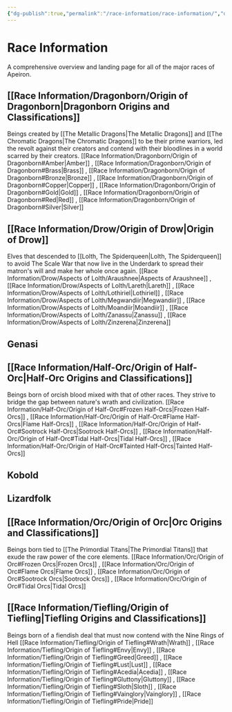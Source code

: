 ```yaml
---
{"dg-publish":true,"permalink":"/race-information/race-information/","dgHomeLink":true,"dgPassFrontmatter":false}
---
```


# Race Information
A comprehensive overview and landing page for all of the major races of Apeiron.
## [[Race Information/Dragonborn/Origin of Dragonborn|Dragonborn Origins and Classifications]]
Beings created by [[The Metallic Dragons|The Metallic Dragons]] and [[The Chromatic Dragons|The Chromatic Dragons]] to be their prime warriors, led the revolt against their creators and contend with their bloodlines in a world scarred by their creators. 
[[Race Information/Dragonborn/Origin of Dragonborn#Amber|Amber]] , [[Race Information/Dragonborn/Origin of Dragonborn#Brass|Brass]] , [[Race Information/Dragonborn/Origin of Dragonborn#Bronze|Bronze]] , [[Race Information/Dragonborn/Origin of Dragonborn#Copper|Copper]] , [[Race Information/Dragonborn/Origin of Dragonborn#Gold|Gold]] , [[Race Information/Dragonborn/Origin of Dragonborn#Red|Red]] , [[Race Information/Dragonborn/Origin of Dragonborn#Silver|Silver]]

## [[Race Information/Drow/Origin of Drow|Origin of Drow]]
Elves that descended to [[Lolth, The Spiderqueen|Lolth, The Spiderqueen]] to avoid The Scale War that now live in the Underdark to spread their matron's will and make her whole once again.
[[Race Information/Drow/Aspects of Lolth/Araushnee|Aspects of Araushnee]] , [[Race Information/Drow/Aspects of Lolth/Lareth|Lareth]] , [[Race Information/Drow/Aspects of Lolth/Lothiriel|Lothiriel]] , [[Race Information/Drow/Aspects of Lolth/Megwandiir|Megwandiir]] , [[Race Information/Drow/Aspects of Lolth/Moandiir|Moandiir]] , [[Race Information/Drow/Aspects of Lolth/Zanassu|Zanassu]] , [[Race Information/Drow/Aspects of Lolth/Zinzerena|Zinzerena]]

## Genasi

## [[Race Information/Half-Orc/Origin of Half-Orc|Half-Orc Origins and Classifications]]
Beings born of orcish blood mixed with that of other races. They strive to bridge the gap between nature's wrath and civilization.
[[Race Information/Half-Orc/Origin of Half-Orc#Frozen Half-Orcs|Frozen Half-Orcs]] , [[Race Information/Half-Orc/Origin of Half-Orc#Flame Half-Orcs|Flame Half-Orcs]] , [[Race Information/Half-Orc/Origin of Half-Orc#Sootrock Half-Orcs|Sootrock Half-Orcs]] , [[Race Information/Half-Orc/Origin of Half-Orc#Tidal Half-Orcs|Tidal Half-Orcs]] , [[Race Information/Half-Orc/Origin of Half-Orc#Tainted Half-Orcs|Tainted Half-Orcs]]

## Kobold

## Lizardfolk

## [[Race Information/Orc/Origin of Orc|Orc Origins and Classifications]]
Beings born tied to [[The Primordial Titans|The Primordial Titans]] that exude the raw power of the core elements. 
[[Race Information/Orc/Origin of Orc#Frozen Orcs|Frozen Orcs]] , [[Race Information/Orc/Origin of Orc#Flame Orcs|Flame Orcs]] , [[Race Information/Orc/Origin of Orc#Sootrock Orcs|Sootrock Orcs]] , [[Race Information/Orc/Origin of Orc#Tidal Orcs|Tidal Orcs]]

## [[Race Information/Tiefling/Origin of Tiefling|Tiefling Origins and Classifications]]
Beings born of a fiendish deal that must now contend with the Nine Rings of Hell
[[Race Information/Tiefling/Origin of Tiefling#Wrath|Wrath]] , [[Race Information/Tiefling/Origin of Tiefling#Envy|Envy]] , [[Race Information/Tiefling/Origin of Tiefling#Greed|Greed]] , [[Race Information/Tiefling/Origin of Tiefling#Lust|Lust]] , [[Race Information/Tiefling/Origin of Tiefling#Acedia|Acedia]] , [[Race Information/Tiefling/Origin of Tiefling#Gluttony|Gluttony]] , [[Race Information/Tiefling/Origin of Tiefling#Sloth|Sloth]] , [[Race Information/Tiefling/Origin of Tiefling#Vainglory|Vainglory]] , [[Race Information/Tiefling/Origin of Tiefling#Pride|Pride]] 